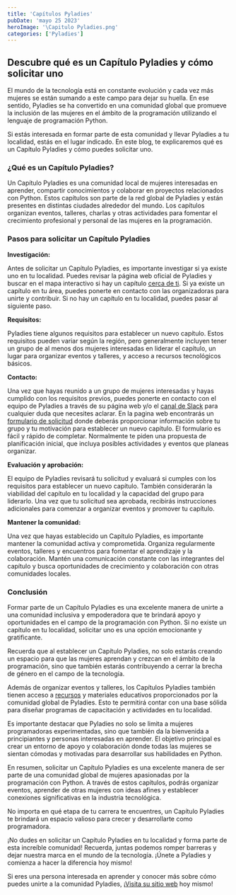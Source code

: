 ```yaml
---
title: 'Capítulos Pyladies'
pubDate: 'mayo 25 2023'
heroImage: '\Capitulo Pyladies.png'
categories: ['Pyladies']
---
```


##  Descubre qué es un Capítulo Pyladies y cómo solicitar uno

El mundo de la tecnología está en constante evolución y cada vez más mujeres se están sumando a este campo para dejar su huella. En ese sentido, Pyladies se ha convertido en una comunidad global que promueve la inclusión de las mujeres en el ámbito de la programación utilizando el lenguaje de programación Python.  
  
Si estás interesada en formar parte de esta comunidad y llevar Pyladies a tu localidad, estás en el lugar indicado. En este blog, te explicaremos qué es un Capítulo Pyladies y cómo puedes solicitar uno.

### ¿Qué es un Capítulo Pyladies?

Un Capítulo Pyladies es una comunidad local de mujeres interesadas en aprender, compartir conocimientos y colaborar en proyectos relacionados con Python. Estos capítulos son parte de la red global de Pyladies y están presentes en distintas ciudades alrededor del mundo. Los capítulos organizan eventos, talleres, charlas y otras actividades para fomentar el crecimiento profesional y personal de las mujeres en la programación.

### Pasos para solicitar un Capítulo Pyladies

**Investigación:**

Antes de solicitar un Capítulo Pyladies, es importante investigar si ya existe uno en tu localidad. Puedes revisar la página web oficial de Pyladies y buscar en el mapa interactivo si hay un capítulo [<u>cerca de ti</u>](https://pyladies.com/locations/). Si ya existe un capítulo en tu área, puedes ponerte en contacto con las organizadoras para unirte y contribuir. Si no hay un capítulo en tu localidad, puedes pasar al siguiente paso.

**Requisitos:**

Pyladies tiene algunos requisitos para establecer un nuevo capítulo. Estos requisitos pueden variar según la región, pero generalmente incluyen tener un grupo de al menos dos mujeres interesadas en liderar el capítulo, un lugar para organizar eventos y talleres, y acceso a recursos tecnológicos básicos.

**Contacto:**

Una vez que hayas reunido a un grupo de mujeres interesadas y hayas cumplido con los requisitos previos, puedes ponerte en contacto con el equipo de Pyladies a través de su página web y/o el [<u>canal de Slack</u>](https://slackin.pyladies.com/) para cualquier duda que necesites aclarar. En la pagina web encontrarás un [<u>formulario de solicitud</u>](https://docs.google.com/forms/d/e/1FAIpQLSejuE6pgExLylKGn3E4pTiwvCRZPrCJGhAjGoToNcnJ2XX8VA/viewform) donde deberás proporcionar información sobre tu grupo y tu motivación para establecer un nuevo capítulo. El formulario es fácil y rápido de completar. Normalmente te piden una propuesta de planificación inicial, que incluya posibles actividades y eventos que planeas organizar.

**Evaluación y aprobación:**

El equipo de Pyladies revisará tu solicitud y evaluará si cumples con los requisitos para establecer un nuevo capítulo. También considerarán la viabilidad del capítulo en tu localidad y la capacidad del grupo para liderarlo. Una vez que tu solicitud sea aprobada, recibirás instrucciones adicionales para comenzar a organizar eventos y promover tu capítulo.

**Mantener la comunidad:**

Una vez que hayas establecido un Capítulo Pyladies, es importante mantener la comunidad activa y comprometida. Organiza regularmente eventos, talleres y encuentros para fomentar el aprendizaje y la colaboración. Mantén una comunicación constante con las integrantes del capítulo y busca oportunidades de crecimiento y colaboración con otras comunidades locales.

### Conclusión

Formar parte de un Capítulo Pyladies es una excelente manera de unirte a una comunidad inclusiva y empoderadora que te brindará apoyo y oportunidades en el campo de la programación con Python. Si no existe un capítulo en tu localidad, solicitar uno es una opción emocionante y gratificante.

Recuerda que al establecer un Capítulo Pyladies, no solo estarás creando un espacio para que las mujeres aprendan y crezcan en el ámbito de la programación, sino que también estarás contribuyendo a cerrar la brecha de género en el campo de la tecnología.

Además de organizar eventos y talleres, los Capítulos Pyladies también tienen acceso a [<u>recursos</u>](https://www.python.org/psf/grants/) y materiales educativos proporcionados por la comunidad global de Pyladies. Esto te permitirá contar con una base sólida para diseñar programas de capacitación y actividades en tu localidad.

Es importante destacar que Pyladies no solo se limita a mujeres programadoras experimentadas, sino que también da la bienvenida a principiantes y personas interesadas en aprender. El objetivo principal es crear un entorno de apoyo y colaboración donde todas las mujeres se sientan cómodas y motivadas para desarrollar sus habilidades en Python.

En resumen, solicitar un Capítulo Pyladies es una excelente manera de ser parte de una comunidad global de mujeres apasionadas por la programación con Python. A través de estos capítulos, podrás organizar eventos, aprender de otras mujeres con ideas afines y establecer conexiones significativas en la industria tecnológica.

No importa en qué etapa de tu carrera te encuentres, un Capítulo Pyladies te brindará un espacio valioso para crecer y desarrollarte como programadora.  
  
¡No dudes en solicitar un Capítulo Pyladies en tu localidad y forma parte de esta increíble comunidad! Recuerda, juntas podemos romper barreras y dejar nuestra marca en el mundo de la tecnología. ¡Únete a Pyladies y comienza a hacer la diferencia hoy mismo!

Si eres una persona interesada en aprender y conocer más sobre cómo puedes unirte a la comunidad Pyladies, ¡[<u>Visita su sitio web</u>](https://pyladies.com/) hoy mismo!

